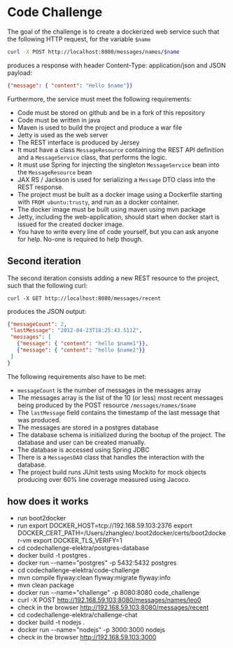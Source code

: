 # Code Challenge
The goal of the challenge is to create a dockerized web service such that the following HTTP request, for the variable `$name`
```sh
curl -X POST http://localhost:8080/messages/names/$name
```
produces a response with header Content-Type: application/json and JSON payload:
```json
{"message": { "content": "Hello $name"}}
```
Furthermore, the service must meet the following requirements:
* Code must be stored on github and be in a fork of this repository
* Code must be written in java
* Maven is used to build the project and produce a war file
* Jetty is used as the web server
* The REST interface is produced by Jersey
* It must have a class `MessageResource` containing the REST API definition and a `MessageService` class, that performs the logic.
* It must use Spring for injecting the singleton `MessageService` bean into the `MessageResource` bean
* JAX RS / Jackson is used for serializing a `Message` DTO class into the REST response.
* The project must be built as a docker image using a Dockerfile starting with `FROM ubuntu:trusty`, and run as a docker container.
* The docker image must be built using maven using mvn package
* Jetty, including the web-application, should start when docker start is issued for the created docker image.
* You have to write every line of code yourself, but you can ask anyone for help. No-one is required to help though.

## Second iteration
The second iteration consists adding a new REST resource to the project, such that the following curl:
```
curl -X GET http://localhost:8080/messages/recent
```
produces the JSON output:
```json
{"messageCount": 2,
 "lastMessage": "2012-04-23T18:25:43.511Z",
 "messages": [
   {"message": { "content": "hello $name1"}},
   {"message": { "content": "hello $name2"}}
 ]
}
```
The following requirements also have to be met:
* `messageCount` is the number of messages in the messages array
* The messages array is the list of the 10 (or less) most recent messages being produced by the POST resource `/messages/names/$name`
* The `lastMessage` field contains the timestamp of the last message that was produced.
* The messages are stored in a postgres database
* The database schema is initialized during the bootup of the project. The database and user can be created manually.
* The database is accessed using Spring JDBC
* There is a `MessagesDAO` class that handles the interaction with the database.
* The project build runs JUnit tests using Mockito for mock objects producing over 60% line coverage measured using Jacoco.


## how does it works

* run boot2docker
* run export DOCKER_HOST=tcp://192.168.59.103:2376
      export DOCKER_CERT_PATH=/Users/zhangleo/.boot2docker/certs/boot2docker-vm
      export DOCKER_TLS_VERIFY=1
* cd codechallenge-elektra/postgres-database
* docker build -t postgres .
* docker run --name="postgres" -p 5432:5432 postgres
* cd codechallenge-elektra/code-challenge
* mvn compile flyway:clean flyway:migrate flyway:info
* mvn clean package
* docker run --name="challenge" -p 8080:8080 code_challenge
* curl -X POST http://192.168.59.103:8080/messages/names/leo0
* check in the browser http://192.168.59.103:8080/messages/recent
* cd codechallenge-elektra/challenge-chat
* docker build -t nodejs .
* docker run --name="nodejs" -p 3000:3000 nodejs
* check in the browser http://192.168.59.103:3000
